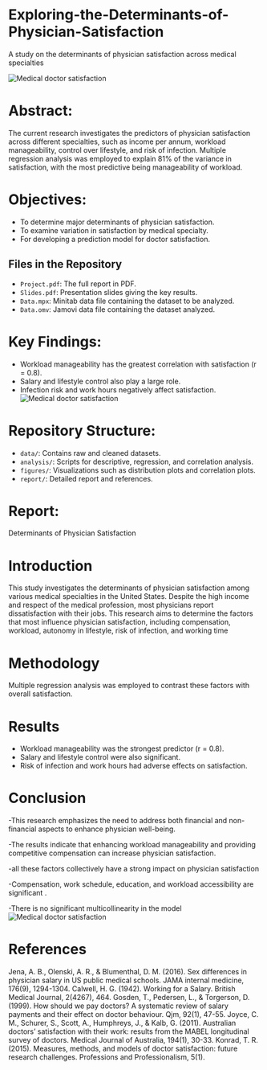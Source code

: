 # Exploring-the-Determinants-of-Physician-Satisfaction
A study on the determinants of physician satisfaction across medical specialties

![Medical doctor satisfaction](https://nccusa.edu/wp-content/uploads/2024/12/Medical-Administrative-Assistant-Salary-In-California-2025.jpg)
# Abstract: 
The current research investigates the predictors of physician satisfaction across different specialties, such as income per annum, workload manageability, control over lifestyle, and risk of infection. Multiple regression analysis was employed to explain 81% of the variance in satisfaction, with the most predictive being manageability of workload.
# Objectives: 
- To determine major determinants of physician satisfaction.
- To examine variation in satisfaction by medical specialty.
- For developing a prediction model for doctor satisfaction.
## Files in the Repository
- `Project.pdf`: The full report in PDF.
- `Slides.pdf`: Presentation slides giving the key results.
- `Data.mpx`: Minitab data file containing the dataset to be analyzed.
- `Data.omv`: Jamovi data file containing the dataset analyzed.
# Key Findings: 
- Workload manageability has the greatest correlation with satisfaction (r = 0.8).
- Salary and lifestyle control also play a large role.
- Infection risk and work hours negatively affect satisfaction.
![Medical doctor satisfaction](https://cardiovascularbusiness.com/sites/default/files/styles/top_stories/public/2023-12/microsoftteams-image_55.png.webp?itok=V5V0iV4a)
# Repository Structure: 
- `data/`: Contains raw and cleaned datasets.
- `analysis/`: Scripts for descriptive, regression, and correlation analysis.
- `figures/`: Visualizations such as distribution plots and correlation plots.
- `report/`: Detailed report and references.

# Report:
Determinants of Physician Satisfaction
# Introduction
This study investigates the determinants of physician satisfaction among various medical specialties in the United States. Despite the high income and respect of the medical profession, most physicians report dissatisfaction with their jobs. This research aims to determine the factors that most influence physician satisfaction, including compensation, workload, autonomy in lifestyle, risk of infection, and working time
# Methodology
Multiple regression analysis was employed to contrast these factors with overall satisfaction.
# Results
- Workload manageability was the strongest predictor (r = 0.8).
- Salary and lifestyle control were also significant.
- Risk of infection and work hours had adverse effects on satisfaction.
# Conclusion
-This research emphasizes the need to address both financial and non-financial aspects to enhance physician well-being.

-The results indicate that enhancing workload manageability and providing competitive compensation can increase physician satisfaction.

-all these factors collectively have a strong impact on physician satisfaction​

-Compensation, work schedule, education, and workload accessibility are significant .​

-There is no significant multicollinearity in the model​
![Medical doctor satisfaction](https://kajabi-storefronts-production.kajabi-cdn.com/kajabi-storefronts-production/file-uploads/blogs/2147681571/images/635a1a-6731-4cec-76c0-2b843ece5b10_7c3411aa-cfa8-411d-9282-09ef27966b1b.jpg)
# References
Jena, A. B., Olenski, A. R., & Blumenthal, D. M. (2016). Sex differences in physician salary in US public medical schools. JAMA internal medicine, 176(9), 1294-1304. 
Calwell, H. G. (1942). Working for a Salary. British Medical Journal, 2(4267), 464. 
Gosden, T., Pedersen, L., & Torgerson, D. (1999). How should we pay doctors? A systematic review of salary payments and their effect on doctor behaviour. Qjm, 92(1), 47-55. 
Joyce, C. M., Schurer, S., Scott, A., Humphreys, J., & Kalb, G. (2011). Australian doctors’ satisfaction with their work: results from the MABEL longitudinal survey of doctors. Medical Journal of Australia, 194(1), 30-33. 
Konrad, T. R. (2015). Measures, methods, and models of doctor satisfaction: future research challenges. Professions and Professionalism, 5(1). 
